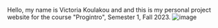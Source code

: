 
Hello, my name is Victoria Koulakou and and this is my personal project website for the course "Progintro", Semester 1, Fall 2023.
               ![image](https://github.com/victoriakoulakou/victoriakoulakou.github.io/assets/146822882/327444a5-15a2-4937-9b02-84dbde84ed45)

                      
                    
                        
